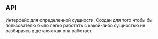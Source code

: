 ## API

Интерфейс для определенной сущности. Создан для того чтобы бы пользователю
было легко работать с какой-либо сущностью не разбираясь в деталях как она работает.


